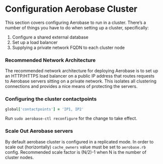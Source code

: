 # Configuration Aerobase Cluster
This section covers configuring Aerobase to run in a cluster. There’s a number of things you have to do when setting up a cluster, specifically:

1. Configure a shared external database
2. Set up a load balancer
3. Supplying a private network FQDN to each cluster node

### Recommended Network Architecture
The recommended network architecture for deploying Aerobase is to set up an HTTP/HTTPS load balancer on a public IP address that routes requests to Aerobase servers sitting on a private network. This isolates all clustering connections and provides a nice means of protecting the servers.

### Configuring the cluster contactpoints
```ruby
global['contactpoints'] = 'IP1, IP2'
```
Run `sudo aerobase-ctl reconfigure` for the change to take effect.

### Scale Out Aerobase servers 
By default aerobase cluster is configured in a replicated mode. In order to scale out (horizontally) `cache_owners` value must be set to `aerobase.rb` config.
Recommended scale factor is (N/2)-1 when N is the number of cluster nodes.
